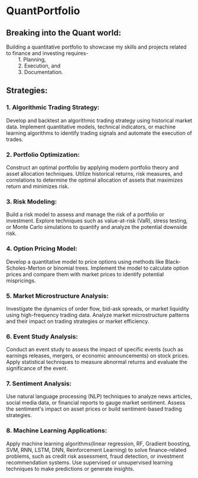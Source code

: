 # QuantPortfolio

## Breaking into the Quant world:  
Building a quantitative portfolio to showcase my skills and projects related to finance and investing requires-
<br>&ensp;&thinsp;&ensp;&thinsp;&ensp;&thinsp;      1. Planning, 
<br>&ensp;&thinsp;&ensp;&thinsp;&ensp;&thinsp;      2. Execution, and 
<br> &ensp;&thinsp;&ensp;&thinsp;&ensp;&thinsp;     3. Documentation. 

## Strategies: 

### 1. Algorithmic Trading Strategy: 
Develop and backtest an algorithmic trading strategy using historical market data. Implement quantitative models, technical indicators, or machine learning algorithms to identify trading signals and automate the execution of trades.

### 2. Portfolio Optimization: 
Construct an optimal portfolio by applying modern portfolio theory and asset allocation techniques. Utilize historical returns, risk measures, and correlations to determine the optimal allocation of assets that maximizes return and minimizes risk.

### 3. Risk Modeling: 
Build a risk model to assess and manage the risk of a portfolio or investment. Explore techniques such as value-at-risk (VaR), stress testing, or Monte Carlo simulations to quantify and analyze the potential downside risk.

### 4. Option Pricing Model: 
Develop a quantitative model to price options using methods like Black-Scholes-Merton or binomial trees. Implement the model to calculate option prices and compare them with market prices to identify potential mispricings.

### 5. Market Microstructure Analysis: 
Investigate the dynamics of order flow, bid-ask spreads, or market liquidity using high-frequency trading data. Analyze market microstructure patterns and their impact on trading strategies or market efficiency.

### 6. Event Study Analysis: 
Conduct an event study to assess the impact of specific events (such as earnings releases, mergers, or economic announcements) on stock prices. Apply statistical techniques to measure abnormal returns and evaluate the significance of the event.

### 7. Sentiment Analysis: 
Use natural language processing (NLP) techniques to analyze news articles, social media data, or financial reports to gauge market sentiment. Assess the sentiment's impact on asset prices or build sentiment-based trading strategies.

### 8. Machine Learning Applications: 
Apply machine learning algorithms(linear regression, RF, Gradient boosting, SVM, RNN, LSTM, DNN, Reinforcement Learning) to solve finance-related problems, such as credit risk assessment, fraud detection, or investment recommendation systems. Use supervised or unsupervised learning techniques to make predictions or generate insights.

